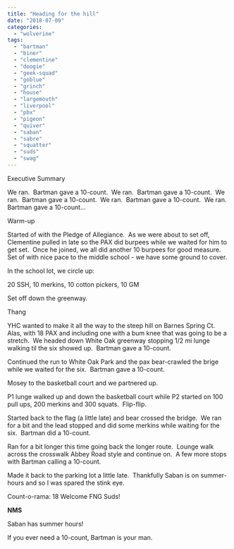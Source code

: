 ```yaml
---
title: "Heading for the hill"
date: "2018-07-09"
categories: 
  - "wolverine"
tags: 
  - "bartman"
  - "biner"
  - "clementine"
  - "doogie"
  - "geek-squad"
  - "goblue"
  - "grinch"
  - "house"
  - "largemouth"
  - "liverpool"
  - "pbx"
  - "pigeon"
  - "quiver"
  - "saban"
  - "sabre"
  - "squatter"
  - "suds"
  - "swag"
---
```


Executive Summary

We ran.  Bartman gave a 10-count.  We ran.  Bartman gave a 10-count.  We ran.  Bartman gave a 10-count.  We ran.  Bartman gave a 10-count.  We ran.  Bartman gave a 10-count...

Warm-up

Started of with the Pledge of Allegiance.  As we were about to set off, Clementine pulled in late so the PAX did burpees while we waited for him to get set.  Once he joined, we all did another 10 burpees for good measure.  Set of with nice pace to the middle school - we have some ground to cover.

In the school lot, we circle up:

20 SSH, 10 merkins, 10 cotton pickers, 10 GM

Set off down the greenway.

Thang

YHC wanted to make it all the way to the steep hill on Barnes Spring Ct.  Alas, with 18 PAX and including one with a bum knee that was going to be a stretch.  We headed down White Oak greenway stopping 1/2 mi lunge walking til the six showed up.  Bartman gave a 10-count.

Continued the run to White Oak Park and the pax bear-crawled the brige while we waited for the six.  Bartman gave a 10-count.

Mosey to the basketball court and we partnered up.

P1 lunge walked up and down the basketball court while P2 started on 100 pull ups, 200 merkins and 300 squats.  Flip-flip.

Started back to the flag (a little late) and bear crossed the bridge.  We ran for a bit and the lead stopped and did some merkins while waiting for the six.  Bartman did a 10-count.

Ran for a bit longer this time going back the longer route.  Lounge walk across the crosswalk Abbey Road style and continue on.  A few more stops with Bartman calling a 10-count.

Made it back to the parking lot a little late.  Thankfully Saban is on summer-hours and so I was spared the stink eye.

Count-o-rama: 18 Welcome FNG Suds!

**NMS**

Saban has summer hours!

If you ever need a 10-count, Bartman is your man.
